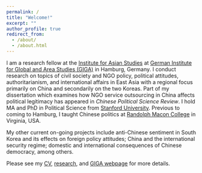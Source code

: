 ```yaml
---
permalink: /
title: "Welcome!"
excerpt: ""
author_profile: true
redirect_from:
  - /about/
  - /about.html
---
```

I am a research fellow at the [Institute for Asian Studies](https://www.giga-hamburg.de/en/institutes/giga-institute-for-asian-studies/) at [German Institute for Global and Area Studies (GIGA)](https://www.giga-hamburg.de/en/) in Hamburg, Germany. I conduct research on topics of civil society and NGO policy, political attitudes, authoritarianism, and international affairs in East Asia with a regional focus primarily on China and secondarily on the two Koreas. Part of my dissertation which examines how NGO service outsourcing in China affects political legitimacy has appeared in *Chinese Political Science Review*. I hold MA and PhD in Political Science from [Stanford University](https://stanford.edu). Previous to coming to Hamburg, I taught Chinese politics at [Randolph Macon College](https://www.rmc.edu/) in Virginia, USA.

My other current on-going projects include anti-Chinese sentiment in South Korea and its effects on foreign policy attitudes; China and the international security regime; domestic and international consequences of Chinese democracy, among others.

Please see my [CV](https://drive.google.com/file/d/1ODsDd7WNIOPJS446Zh2X7GkdUJVaZ_cZ/view?usp=sharing), [research](https://ehsong.github.io/research/), and [GIGA webpage](https://www.giga-hamburg.de/en/the-giga/team/song-esther) for more details.
